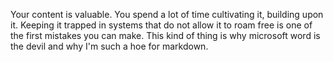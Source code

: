 Your content is valuable. You spend a lot of time cultivating it, building upon it. Keeping it trapped in systems that do not allow it to roam free is one of the first mistakes you can make. This kind of thing is why microsoft word is the devil and why I'm such a hoe for markdown.